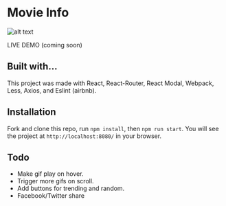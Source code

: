 # Movie Info

![alt text](http://g.recordit.co/l2KyKlTR8q.gif "Star Wars")

LIVE DEMO (coming soon)

## Built with...

This project was made with React, React-Router, React Modal, Webpack, Less, Axios, and Eslint (airbnb).

## Installation

Fork and clone this repo, run `npm install`, then `npm run start`. You will see the project at `http://localhost:8080/` in your browser.

## Todo

- Make gif play on hover.
- Trigger more gifs on scroll.
- Add buttons for trending and random.
- Facebook/Twitter share

